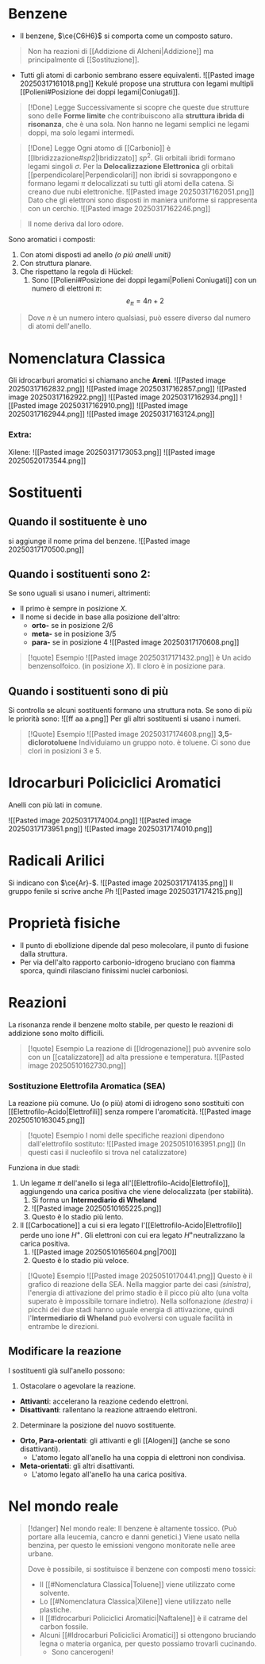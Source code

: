 # Benzene
- Il benzene, $\ce{C6H6}$ si comporta come un composto saturo.
>Non ha reazioni di [[Addizione di Alcheni|Addizione]] ma principalmente di [[Sostituzione]].
- Tutti gli atomi di carbonio sembrano essere equivalenti.
![[Pasted image 20250317161018.png]]
Kekulé propose una struttura con legami multipli [[Polieni#Posizione dei doppi legami|Coniugati]]. 
>[!Done] Legge
Successivamente si scopre che queste due strutture sono delle **Forme limite** che contribuiscono alla **struttura ibrida di risonanza**, che è una sola. Non hanno ne legami semplici ne legami doppi, ma solo legami intermedi.

>[!Done] Legge
>Ogni atomo di [[Carbonio]] è [[Ibridizzazione#$sp 2$|Ibridizzato]] $sp^2$.
>Gli orbitali ibridi formano legami singoli $\sigma$. 
>Per la **Delocalizzazione Elettronica** gli orbitali [[perpendicolare|Perpendicolari]] non ibridi si sovrappongono e formano legami $\pi$ delocalizzati su tutti gli atomi della catena.
>Si creano due nubi elettroniche.
>![[Pasted image 20250317162051.png]]
>Dato che gli elettroni sono disposti in maniera uniforme si rappresenta con un cerchio.
>![[Pasted image 20250317162246.png]]

>Il nome deriva dal loro odore. 

Sono aromatici i composti:
1. Con atomi disposti ad anello *(o più anelli uniti)*
2. Con struttura planare.
3. Che rispettano la regola di Hückel:
	1. Sono [[Polieni#Posizione dei doppi legami|Polieni Coniugati]] con un numero di elettroni $\pi$:
$$
e_\pi=4n+2
$$
>Dove $n$ è un numero intero qualsiasi, può essere diverso dal numero di atomi dell'anello.
# Nomenclatura Classica
Gli idrocarburi aromatici si chiamano anche **Areni**.
![[Pasted image 20250317162832.png]]
![[Pasted image 20250317162857.png]]
![[Pasted image 20250317162922.png]]
![[Pasted image 20250317162934.png]]
![[Pasted image 20250317162910.png]]
![[Pasted image 20250317162944.png]]
![[Pasted image 20250317163124.png]]

### Extra:
Xilene:
![[Pasted image 20250317173053.png]]
![[Pasted image 20250520173544.png]]
# Sostituenti
## Quando il sostituente è uno
si aggiunge il nome prima del benzene.
![[Pasted image 20250317170500.png]]
## Quando i sostituenti sono 2:
Se sono uguali si usano i numeri, altrimenti:
- Il primo è sempre in posizione $X$.
- Il nome si decide in base alla posizione dell'altro:
	- **orto-** se in posizione 2/6
	- **meta-** se in posizione 3/5
	- **para-** se in posizione 4
![[Pasted image 20250317170608.png]]
>[!quote] Esempio
>![[Pasted image 20250317171432.png]]
>è Un acido benzensolfoico. (in posizione $X$).
>Il cloro è in posizione para.

## Quando i sostituenti sono di più
Si controlla se alcuni sostituenti formano una struttura nota. Se sono di più le priorità sono:
![[ff  aa a.png]]
Per gli altri sostituenti si usano i numeri.
>[!Quote] Esempio
>![[Pasted image 20250317174608.png]]
>**3,5-diclorotoluene**
>Individuiamo un gruppo noto. è toluene.
>Ci sono due clori in posizioni 3 e 5.
# Idrocarburi Policiclici Aromatici
Anelli con più lati in comune.

![[Pasted image 20250317174004.png]]
![[Pasted image 20250317173951.png]]
![[Pasted image 20250317174010.png]]
# Radicali Arilici
Si indicano con $\ce{Ar}-$.
![[Pasted image 20250317174135.png]]
Il gruppo fenile si scrive anche $Ph$
![[Pasted image 20250317174215.png]]
# Proprietà fisiche
- Il punto di ebollizione dipende dal peso molecolare, il punto di fusione dalla struttura.
- Per via dell'alto rapporto carbonio-idrogeno bruciano con fiamma sporca, quindi rilasciano finissimi nuclei carboniosi.
# Reazioni
La risonanza rende il benzene molto stabile, per questo le reazioni di addizione sono molto difficili.
>[!quote] Esempio
>La reazione di [[Idrogenazione]] può avvenire solo con un [[catalizzatore]] ad alta pressione e temperatura.
>![[Pasted image 20250510162730.png]]

### Sostituzione Elettrofila Aromatica (SEA)
La reazione più comune.
Uo (o più) atomi di idrogeno sono sostituiti con [[Elettrofilo-Acido|Elettrofili]] senza rompere l'aromaticità.
![[Pasted image 20250510163045.png]]
>[!quote] Esempio
>I nomi delle specifiche reazioni dipendono dall'elettrofilo sostituto:
>![[Pasted image 20250510163951.png]]
>(In questi casi il nucleofilo si trova nel catalizzatore)

Funziona in due stadi:
1. Un legame $\pi$ dell'anello si lega all'[[Elettrofilo-Acido|Elettrofilo]], aggiungendo una carica positiva che viene delocalizzata (per stabilità).
	1. Si forma un **Intermediario di Wheland**
	2. ![[Pasted image 20250510165225.png]]
	3. Questo è lo stadio più lento.
2. Il [[Carbocatione]] a cui si era legato l'[[Elettrofilo-Acido|Elettrofilo]] perde uno ione $H^+$. Gli elettroni con cui era legato $H^+$neutralizzano la carica positiva.
	1. ![[Pasted image 20250510165604.png|700]]
	2. Questo è lo stadio più veloce.


>[!Quote] Esempio
>![[Pasted image 20250510170441.png]]
>Questo è il grafico di reazione della SEA.
>Nella maggior parte dei casi *(sinistra)*, l'energia di attivazione del primo stadio è il picco più alto (una volta superato è impossibile tornare indietro).
>Nella solfonazione *(destra)* i picchi dei due stadi hanno uguale energia di attivazione, quindi l'**Intermediario di Wheland** può evolversi con uguale facilità in entrambe le direzioni.

## Modificare la reazione
I sostituenti già sull'anello possono:
1. Ostacolare o agevolare la reazione.
- **Attivanti**: accelerano la reazione cedendo elettroni.
- **Disattivanti**: rallentano la reazione attraendo elettroni.
2. Determinare la posizione del nuovo sostituente.
- **Orto, Para-orientati**: gli attivanti e gli [[Alogeni]] (anche se sono disattivanti).
	- L'atomo legato all'anello ha una coppia di elettroni non condivisa.
- **Meta-orientati**: gli altri disattivanti.
	- L'atomo legato all'anello ha una carica positiva.


# Nel mondo reale
>[!danger] Nel mondo reale:
>Il benzene è altamente tossico. (Può portare alla leucemia, cancro e danni genetici.)
>Viene usato nella benzina, per questo le emissioni vengono monitorate nelle aree urbane.
>
>Dove è possibile, si sostituisce il benzene con composti meno tossici:
>- Il [[#Nomenclatura Classica|Toluene]] viene utilizzato come solvente.
>- Lo [[#Nomenclatura Classica|Xilene]] viene utilizzato nelle plastiche.
>- Il [[#Idrocarburi Policiclici Aromatici|Naftalene]] è il catrame del carbon fossile.
>- Alcuni [[#Idrocarburi Policiclici Aromatici]] si ottengono bruciando legna o materia organica, per questo possiamo trovarli cucinando.
>	- Sono cancerogeni!